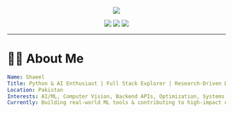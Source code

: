 <!-- Header -->
<p align="center">
  <img src="https://capsule-render.vercel.app/api?type=waving&height=180&text=Hi%2C%20I'm%20Shaeel!&fontAlign=50&fontColor=ffffff&fontSize=30&color=gradient" />
</p>

<!-- Social Icons -->
<p align="center">
  <a href="https://github.com/Shaeel-0005"><img src="https://img.shields.io/badge/GitHub-%2312100E.svg?&style=flat-square&logo=github&logoColor=white"/></a>
  <a href="mailto:youremail@example.com"><img src="https://img.shields.io/badge/Email-D14836?style=flat-square&logo=gmail&logoColor=white"/></a>
  <a href="https://linkedin.com/in/your-link"><img src="https://img.shields.io/badge/LinkedIn-%230077B5.svg?&style=flat-square&logo=linkedin&logoColor=white"/></a>
</p>

---

# 👨‍💻 About Me

```yaml
Name: Shaeel
Title: Python & AI Enthusiast | Full Stack Explorer | Research-Driven Developer
Location: Pakistan
Interests: AI/ML, Computer Vision, Backend APIs, Optimization, Systems Engineering
Currently: Building real-world ML tools & contributing to high-impact open-source projects
